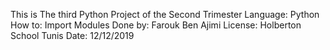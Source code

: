 This is The third Python Project of the Second Trimester
Language: Python
How to: Import Modules
Done by: Farouk Ben Ajimi
License: Holberton School Tunis
Date: 12/12/2019